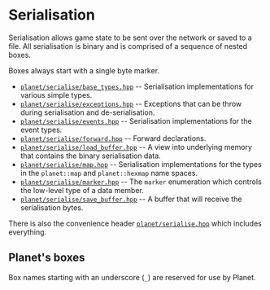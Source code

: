 # Serialisation

Serialisation allows game state to be sent over the network or saved to a file. All serialisation is binary and is comprised of a sequence of nested boxes.

Boxes always start with a single byte marker.

* [`planet/serialise/base_types.hpp`](./base_types.hpp) -- Serialisation implementations for various simple types.
* [`planet/serialise/exceptions.hpp`](./exceptions.hpp) -- Exceptions that can be throw during serialisation and de-serialisation.
* [`planet/serialise/events.hpp`](./events.hpp) -- Serialisation implementations for the event types.
* [`planet/serialise/forward.hpp`](./forward.hpp) -- Forward declarations.
* [`planet/serialise/load_buffer.hpp`](./load_buffer.hpp) -- A view into underlying memory that contains the binary serialisation data.
* [`planet/serialise/map.hpp`](./map.hpp) -- Serialisation implementations for the types in the `planet::map` and `planet::hexmap` name spaces.
* [`planet/serialise/marker.hpp`](./marker.hpp) -- The `marker` enumeration which controls the low-level type of a data member.
* [`planet/serialise/save_buffer.hpp`](./save_buffer.hpp) -- A buffer that will receive the serialisation bytes.

There is also the convenience header [`planet/serialise.hpp`](../serialise.hpp) which includes everything.


## Planet's boxes

Box names starting with an underscore (`_`) are reserved for use by Planet.
